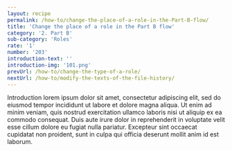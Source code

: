 ```yaml
---
layout: recipe
permalink: /how-to/change-the-place-of-a-role-in-the-Part-B-flow/
title: 'Change the place of a role in the Part B flow'
category: '2. Part B'
sub-category: 'Roles'
rate: '1'
number: '203'
introduction-text: ''
introduction-img: '101.png'
prevUrl: /how-to/change-the-type-of-a-role/
nextUrl: /how-to/modify-the-texts-of-the-file-history/
---
```


Introduction lorem ipsum dolor sit amet, consectetur adipiscing elit, sed do eiusmod tempor incididunt ut labore et dolore magna aliqua. Ut enim ad minim veniam, quis nostrud exercitation ullamco laboris nisi ut aliquip ex ea commodo consequat. Duis aute irure dolor in reprehenderit in voluptate velit esse cillum dolore eu fugiat nulla pariatur. Excepteur sint occaecat cupidatat non proident, sunt in culpa qui officia deserunt mollit anim id est laborum.

